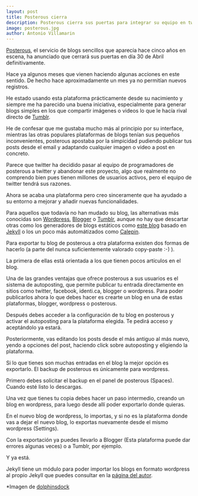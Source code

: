 ```yaml
---
layout: post
title: Posterous cierra
description: Posterous cierra sus puertas para integrar su equipo en twitter
image: posterous.jpg
author: Antonio Villamarin
---
```


[Posterous][1], el servicio de blogs sencillos que aparecía hace cinco años en escena, ha anunciado que cerrará sus puertas en día 30 de Abril definitivamente.

Hace ya algunos meses que vienen haciendo algunas acciones en este sentido. De hecho hace aproximadamente un mes ya no permitían nuevos registros.

He estado usando esta plataforma prácticamente desde su nacimiento y siempre me ha parecido una buena iniciativa, especialmente para generar blogs simples en los que compartir imágenes o videos lo que le hacía rival directo de [Tumblr][2].

He de confesar que me gustaba mucho más al principio por su interface, mientras las otras populares plataformas de blogs tenían sus pequeños inconvenientes, posterous apostaba por la simpicidad pudiendo publicar tus posts desde el email y adaptando cualquier imagen o video a post en concreto.

Parece que twitter ha decidido pasar al equipo de programadores de posterous a twitter y abandonar este proyecto, algo que realmente no comprendo bien pues tienen millones de usuarios activos, pero el equipo de twitter tendrá sus razones.

Ahora se acaba una plataforma pero creo sinceramente que ha ayudado a su entorno a mejorar y añadir nuevas funcionalidades.

Para aquellos que todavía no han mudado su blog, las alternativas más conocidas son [Wordpress][3], [Blogger][4] o [Tumblr][2], aunque no hay que descartar otras como los generadores de blogs estáticos como [este blog][5] basado en [Jekyll][6] o los un poco más automátizados como [Calepin][7].

Para exportar tu blog de posterous a otra plataforma existen dos formas de hacerlo (a parte del nunca suficientemente valorado copy-paste :-) ).

La primera de ellas está orientada a los que tienen pocos artículos en el blog.

Una de las grandes ventajas que ofrece posterous a sus usuarios es el sistema de autoposting, que permite publicar tu entrada directamente en sitios como twitter, facebook, identi.ca, blogger o wordpress. Para poder publicarlos ahora lo que debes hacer es crearte un blog en una de estas plataformas, blogger, wordpress o posterous.

Después debes acceder a la configuración de tu blog en posterous y activar el autoposting para la plataforma elegida. Te pedirá acceso y aceptándolo ya estará.

Posteriormente, vas editando los posts desde el más antiguo al más nuevo, yendo a opciones del post, haciendo click sobre autoposting y eligiendo la plataforma.

Si lo que tienes son muchas entradas en el blog la mejor opción es exportarlo. El backup de posterous es únicamente para wordpress.

Primero debes solicitar el backup en el panel de posterous (Spaces). Cuando esté listo lo descargas.

Una vez que tienes tu copia debes hacer un paso intermedio, creando un blog en wordpress, para luego desde allí poder exportarlo donde quieras.

En el nuevo blog de wordpress, lo importas, y si no es la plataforma donde vas a dejar el nuevo blog, lo exportas nuevamente desde el mismo wordpress (Settings).

Con la exportación ya puedes llevarlo a Blogger (Esta plataforma puede dar errores algunas veces) o a Tumblr, por ejemplo.

Y ya está.

Jekyll tiene un módulo para poder importar los blogs en formato wordpress al propio Jekyll que puedes consultar en la [página del autor][6].

*Imagen de [dolphinsdock][8]

[1]: http://posterous.com
[2]: http://tumblr.com
[3]: http://wordpress.com
[4]: http://blogger.com
[5]: http://ant.onio.org
[6]: http://github.com/mojombo/jekyll
[7]: http://calepin.co
[8]: http://www.flickr.com/photos/66568868@N00/